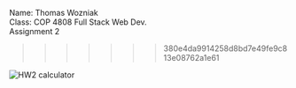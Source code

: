 

Name: Thomas Wozniak<br>
Class: COP 4808 Full Stack Web Dev.<br>
Assignment 2<br>
>>>>>>> 380e4da9914258d8bd7e49fe9c813e08762a1e61

![HW2 calculator](https://user-images.githubusercontent.com/123651918/216833576-bcb978bc-84c3-4175-9f27-2deaccaebfc6.gif)
